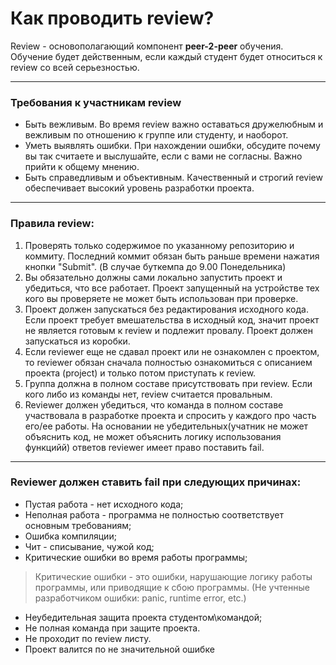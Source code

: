 # Как проводить review?

Review - основополагающий компонент **peer-2-peer** обучения. Обучение будет действенным, если каждый студент будет относиться к review со всей серьезностью.

---

### Требования к участникам review

- Быть вежливым. Во время review важно оставаться дружелюбным и вежливым по отношению к группе или студенту, и наоборот.
- Уметь выявлять ошибки. При нахождении ошибки, обсудите почему вы так считаете и выслушайте, если с вами не согласны. Важно прийти к общему мнению.
- Быть справедливым и объективным. Качественный и строгий review обеспечивает высокий уровень разработки проекта.

---

### Правила review:

1. Проверять только содержимое по указанному репозиторию и коммиту. Последний коммит обязан быть раньше времени нажатия кнопки "Submit". (В случае буткемпа до 9.00 Понедельника)
2. Вы обязательно должны сами локально запустить проект и убедиться, что все работает. Проект запущенный на устройстве тех кого вы проверяете не может быть использован при проверке.
3. Проект должен запускаться без редактирования исходного кода. Если проект требует вмешательства в исходный код, значит проект не является готовым к review и подлежит провалу. Проект должен запускаться из коробки.
4. Если reviewer еще не сдавал проект или не ознакомлен с проектом, то reviewer обязан сначала полностью ознакомиться с описанием проекта (project) и только потом приступать к review.
5. Группа должна в полном составе присутствовать при review. Если кого либо из команды нет, review считается провальным. 
6. Reviewer должен убедиться, что команда в полном составе участвовала в разработке проекта и спросить у каждого про часть его/ее работы. На основании не убедительных(учатник не может объяснить код, не может объяснить логику использования функцийй) ответов reviewer имеет право поставить fail.

---

### Reviewer должен ставить fail при следующих причинах:

- Пустая работа - нет исходного кода;
- Неполная работа - программа не полностью соответствует основным требованиям;
- Ошибка компиляции;
- Чит - списывание, чужой код;
- Критические ошибки во время работы программы;

> Критические ошибки - это ошибки, нарушающие логику работы программы, или приводящие к сбою программы. (Не учтенные разработчиком ошибки: panic, runtime error, etc.)

- Неубедительная защита проекта студентом\командой;
- Не полная команда при защите проекта.
- Не проходит по review листу.
- Проект валится по не значительной ошибке
